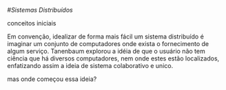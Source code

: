 #*Sistemas Distribuídos*

conceitos iniciais

Em convenção, idealizar de forma mais fácil um sistema distribuído é imaginar um conjunto de computadores onde exista o fornecimento de algum serviço.
Tanenbaum explorou a idéia de que o usuário não tem ciência que há diversos computadores, nem
onde estes estão localizados, enfatizando assim a ideia de sistema colaborativo e unico.

mas onde começou essa ideia?
